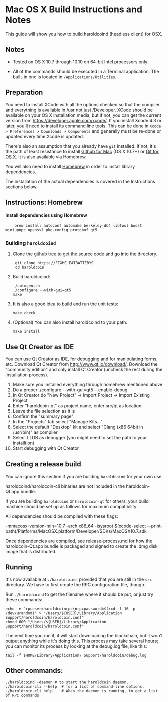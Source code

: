 Mac OS X Build Instructions and Notes
====================================
This guide will show you how to build haroldcoind (headless client) for OSX.

Notes
-----

* Tested on OS X 10.7 through 10.10 on 64-bit Intel processors only.

* All of the commands should be executed in a Terminal application. The
built-in one is located in `/Applications/Utilities`.

Preparation
-----------

You need to install XCode with all the options checked so that the compiler
and everything is available in /usr not just /Developer. XCode should be
available on your OS X installation media, but if not, you can get the
current version from https://developer.apple.com/xcode/. If you install
Xcode 4.3 or later, you'll need to install its command line tools. This can
be done in `Xcode > Preferences > Downloads > Components` and generally must
be re-done or updated every time Xcode is updated.

There's also an assumption that you already have `git` installed. If
not, it's the path of least resistance to install [Github for Mac](https://mac.github.com/)
(OS X 10.7+) or
[Git for OS X](https://code.google.com/p/git-osx-installer/). It is also
available via Homebrew.

You will also need to install [Homebrew](http://brew.sh) in order to install library
dependencies.

The installation of the actual dependencies is covered in the Instructions
sections below.

Instructions: Homebrew
----------------------

#### Install dependencies using Homebrew

        brew install autoconf automake berkeley-db4 libtool boost miniupnpc openssl pkg-config protobuf qt5

### Building `haroldcoind`

1. Clone the github tree to get the source code and go into the directory.

        git clone https://FIXME_EATBATTERYS
        cd haroldcoin

2.  Build haroldcoind:

        ./autogen.sh
        ./configure --with-gui=qt5
        make

3.  It is also a good idea to build and run the unit tests:

        make check

4.  (Optional) You can also install haroldcoind to your path:

        make install

Use Qt Creator as IDE
------------------------
You can use Qt Creator as IDE, for debugging and for manipulating forms, etc.
Download Qt Creator from http://www.qt.io/download/. Download the "community edition" and only install Qt Creator (uncheck the rest during the installation process).

1. Make sure you installed everything through homebrew mentioned above
2. Do a proper ./configure --with-gui=qt5 --enable-debug
3. In Qt Creator do "New Project" -> Import Project -> Import Existing Project
4. Enter "haroldcoin-qt" as project name, enter src/qt as location
5. Leave the file selection as it is
6. Confirm the "summary page"
7. In the "Projects" tab select "Manage Kits..."
8. Select the default "Desktop" kit and select "Clang (x86 64bit in /usr/bin)" as compiler
9. Select LLDB as debugger (you might need to set the path to your installtion)
10. Start debugging with Qt Creator

Creating a release build
------------------------
You can ignore this section if you are building `haroldcoind` for your own use.

haroldcoind/haroldcoin-cli binaries are not included in the haroldcoin-Qt.app bundle.

If you are building `haroldcoind` or `haroldcoin-qt` for others, your build machine should be set up
as follows for maximum compatibility:

All dependencies should be compiled with these flags:

 -mmacosx-version-min=10.7
 -arch x86_64
 -isysroot $(xcode-select --print-path)/Platforms/MacOSX.platform/Developer/SDKs/MacOSX10.7.sdk

Once dependencies are compiled, see release-process.md for how the haroldcoin-Qt.app
bundle is packaged and signed to create the .dmg disk image that is distributed.

Running
-------

It's now available at `./haroldcoind`, provided that you are still in the `src`
directory. We have to first create the RPC configuration file, though.

Run `./haroldcoind` to get the filename where it should be put, or just try these
commands:

    echo -e "rpcuser=haroldcoinrpc\nrpcpassword=$(xxd -l 16 -p /dev/urandom)" > "/Users/${USER}/Library/Application Support/haroldcoin/haroldcoin.conf"
    chmod 600 "/Users/${USER}/Library/Application Support/haroldcoin/haroldcoin.conf"

The next time you run it, it will start downloading the blockchain, but it won't
output anything while it's doing this. This process may take several hours;
you can monitor its process by looking at the debug.log file, like this:

    tail -f $HOME/Library/Application\ Support/haroldcoin/debug.log

Other commands:
-------

    ./haroldcoind -daemon # to start the haroldcoin daemon.
    ./haroldcoin-cli --help  # for a list of command-line options.
    ./haroldcoin-cli help    # When the daemon is running, to get a list of RPC commands
